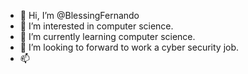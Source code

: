 - 👋 Hi, I’m @BlessingFernando
- 👀 I’m interested in computer science.
- 🌱 I’m currently learning computer science.
- 💞️ I’m looking to forward to work a cyber security job.
- 📫 

<!---
BlessingFernando/BlessingFernando is a ✨ special ✨ repository because its `README.md` (this file) appears on your GitHub profile.
You can click the Preview link to take a look at your changes.
--->

